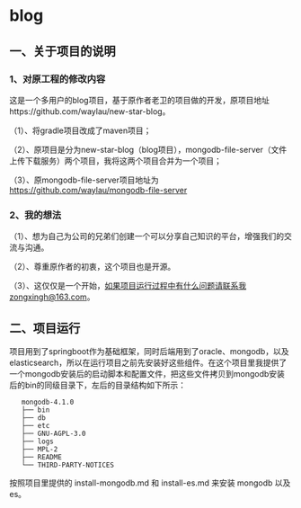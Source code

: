 # blog
## 一、关于项目的说明
### 1、对原工程的修改内容
这是一个多用户的blog项目，基于原作者老卫的项目做的开发，原项目地址https://github.com/waylau/new-star-blog。

（1）、将gradle项目改成了maven项目；

（2）、原项目是分为new-star-blog（blog项目），mongodb-file-server（文件上传下载服务）两个项目，我将这两个项目合并为一个项目；

（3）、原mongodb-file-server项目地址为 https://github.com/waylau/mongodb-file-server

### 2、我的想法
（1）、想为自己为公司的兄弟们创建一个可以分享自己知识的平台，增强我们的交流与沟通。

（2）、尊重原作者的初衷，这个项目也是开源。

（3）、这仅仅是一个开始，如果项目运行过程中有什么问题请联系我zongxingh@163.com。

## 二、项目运行
项目用到了springboot作为基础框架，同时后端用到了oracle、mongodb，以及elasticsearch，所以在运行项目之前先安装好这些组件。在这个项目里我提供了一个mongodb安装后的启动脚本和配置文件，把这些文件拷贝到mongodb安装后的bin的同级目录下，左后的目录结构如下所示：


```
   mongodb-4.1.0
   ├── bin
   ├── db
   ├── etc
   ├── GNU-AGPL-3.0
   ├── logs
   ├── MPL-2
   ├── README
   └── THIRD-PARTY-NOTICES
```
按照项目里提供的 install-mongodb.md 和 install-es.md 来安装 mongodb 以及 es。

